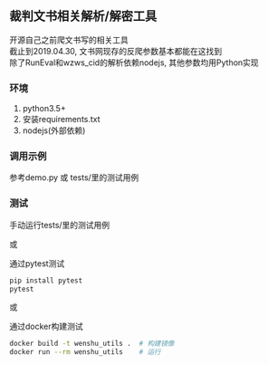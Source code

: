 ## 裁判文书相关解析/解密工具
开源自己之前爬文书写的相关工具  
截止到2019.04.30, 文书网现存的反爬参数基本都能在这找到  
除了RunEval和wzws_cid的解析依赖nodejs, 其他参数均用Python实现

### 环境
1. python3.5+
2. 安装requirements.txt
3. nodejs(外部依赖)

### 调用示例
参考demo.py 或 tests/里的测试用例 

### 测试
手动运行tests/里的测试用例

或

通过pytest测试
```bash
pip install pytest
pytest
```

或

通过docker构建测试
```bash
docker build -t wenshu_utils .  # 构建镜像
docker run --rm wenshu_utils    # 运行
```
